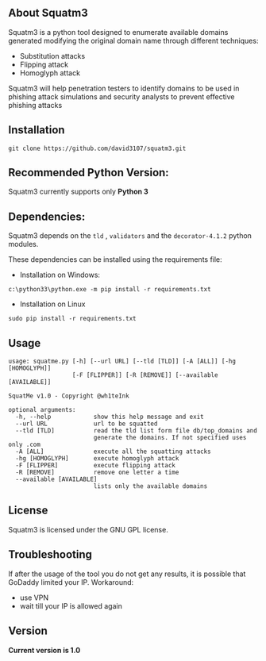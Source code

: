 ## About Squatm3 

Squatm3 is a python tool designed to enumerate available domains generated modifying the original domain name through different techniques:

-	Substitution attacks
-	Flipping attack
- 	Homoglyph attack

Squatm3 will help penetration testers to identify domains to be used in phishing attack simulations and security analysts to prevent effective phishing attacks



## Installation

```
git clone https://github.com/david3107/squatm3.git
```

## Recommended Python Version:

Squatm3 currently supports only **Python 3** 


## Dependencies:

Squatm3 depends on the `tld` , `validators` and the `decorator-4.1.2` python modules.

These dependencies can be installed using the requirements file:

- Installation on Windows:
```
c:\python33\python.exe -m pip install -r requirements.txt
```
- Installation on Linux
```
sudo pip install -r requirements.txt
```

## Usage
```
usage: squatme.py [-h] [--url URL] [--tld [TLD]] [-A [ALL]] [-hg [HOMOGLYPH]]
                  [-F [FLIPPER]] [-R [REMOVE]] [--available [AVAILABLE]]

SquatMe v1.0 - Copyright @wh1teInk

optional arguments:
  -h, --help            show this help message and exit
  --url URL             url to be squatted
  --tld [TLD]           read the tld list form file db/top_domains and
                        generate the domains. If not specified uses only .com
  -A [ALL]              execute all the squatting attacks
  -hg [HOMOGLYPH]       execute homoglyph attack
  -F [FLIPPER]          execute flipping attack
  -R [REMOVE]           remove one letter a time
  --available [AVAILABLE]
                        lists only the available domains
```

## License

Squatm3 is licensed under the GNU GPL license.

## Troubleshooting

If after the usage of the tool you do not get any results, it is possible that GoDaddy limited your IP. Workaround:

-	use VPN
- 	wait till your IP is allowed again

## Version
**Current version is 1.0**
